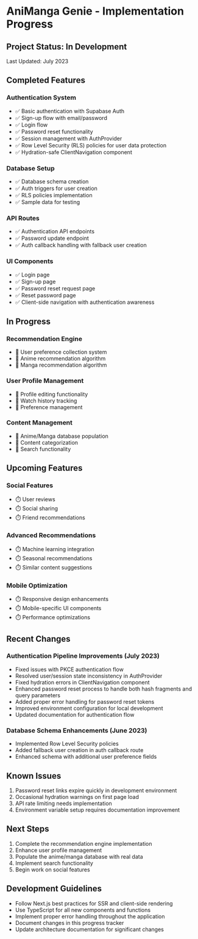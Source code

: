 # AniManga Genie - Implementation Progress

## Project Status: In Development

Last Updated: July 2023

## Completed Features

### Authentication System
- ✅ Basic authentication with Supabase Auth
- ✅ Sign-up flow with email/password
- ✅ Login flow
- ✅ Password reset functionality
- ✅ Session management with AuthProvider
- ✅ Row Level Security (RLS) policies for user data protection
- ✅ Hydration-safe ClientNavigation component

### Database Setup
- ✅ Database schema creation
- ✅ Auth triggers for user creation
- ✅ RLS policies implementation
- ✅ Sample data for testing

### API Routes
- ✅ Authentication API endpoints
- ✅ Password update endpoint
- ✅ Auth callback handling with fallback user creation

### UI Components
- ✅ Login page
- ✅ Sign-up page
- ✅ Password reset request page
- ✅ Reset password page
- ✅ Client-side navigation with authentication awareness

## In Progress

### Recommendation Engine
- 🔄 User preference collection system
- 🔄 Anime recommendation algorithm
- 🔄 Manga recommendation algorithm

### User Profile Management
- 🔄 Profile editing functionality
- 🔄 Watch history tracking
- 🔄 Preference management

### Content Management
- 🔄 Anime/Manga database population
- 🔄 Content categorization
- 🔄 Search functionality

## Upcoming Features

### Social Features
- ⏱️ User reviews
- ⏱️ Social sharing
- ⏱️ Friend recommendations

### Advanced Recommendations
- ⏱️ Machine learning integration
- ⏱️ Seasonal recommendations
- ⏱️ Similar content suggestions

### Mobile Optimization
- ⏱️ Responsive design enhancements
- ⏱️ Mobile-specific UI components
- ⏱️ Performance optimizations

## Recent Changes

### Authentication Pipeline Improvements (July 2023)
- Fixed issues with PKCE authentication flow
- Resolved user/session state inconsistency in AuthProvider
- Fixed hydration errors in ClientNavigation component
- Enhanced password reset process to handle both hash fragments and query parameters
- Added proper error handling for password reset tokens
- Improved environment configuration for local development
- Updated documentation for authentication flow

### Database Schema Enhancements (June 2023)
- Implemented Row Level Security policies
- Added fallback user creation in auth callback route
- Enhanced schema with additional user preference fields

## Known Issues

1. Password reset links expire quickly in development environment
2. Occasional hydration warnings on first page load
3. API rate limiting needs implementation
4. Environment variable setup requires documentation improvement

## Next Steps

1. Complete the recommendation engine implementation
2. Enhance user profile management
3. Populate the anime/manga database with real data
4. Implement search functionality
5. Begin work on social features

## Development Guidelines

- Follow Next.js best practices for SSR and client-side rendering
- Use TypeScript for all new components and functions
- Implement proper error handling throughout the application
- Document changes in this progress tracker
- Update architecture documentation for significant changes 